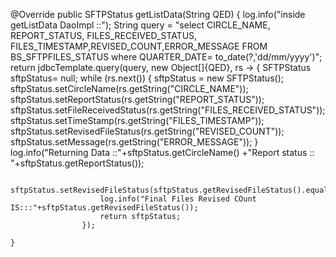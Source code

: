   @Override
    public SFTPStatus getListData(String QED) {
            log.info("inside getListData DaoImpl ::");
            String query = "select CIRCLE_NAME, REPORT_STATUS, FILES_RECEIVED_STATUS, FILES_TIMESTAMP,REVISED_COUNT,ERROR_MESSAGE FROM BS_SFTPFILES_STATUS where QUARTER_DATE= to_date(?,'dd/mm/yyyy')";
            return jdbcTemplate.query(query, new Object[]{QED},
                    rs -> {
                        SFTPStatus sftpStatus= null;
                        while (rs.next()) {
                            sftpStatus = new SFTPStatus();
                            sftpStatus.setCircleName(rs.getString("CIRCLE_NAME"));
                            sftpStatus.setReportStatus(rs.getString("REPORT_STATUS"));
                            sftpStatus.setFileReceivedStatus(rs.getString("FILES_RECEIVED_STATUS"));
                            sftpStatus.setTimeStamp(rs.getString("FILES_TIMESTAMP"));
                            sftpStatus.setRevisedFileStatus(rs.getString("REVISED_COUNT"));
                            sftpStatus.setMessage(rs.getString("ERROR_MESSAGE"));
                        }
                        log.info("Returning Data ::"+sftpStatus.getCircleName() +"Report status :: "+sftpStatus.getReportStatus());

                        sftpStatus.setRevisedFileStatus(sftpStatus.getRevisedFileStatus().equalsIgnoreCase(String.valueOf(1))?"NO":"YES");
                        log.info("Final Files Revised COunt IS:::"+sftpStatus.getRevisedFileStatus());
                        return sftpStatus;
                    });

    }

    
